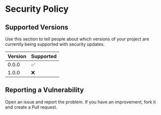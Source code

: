 # Security Policy

## Supported Versions

Use this section to tell people about which versions of your project are
currently being supported with security updates.

| Version | Supported          |
| ------- | ------------------ |
| 0.0.0   | :white_check_mark: |
| 1.0.0   | :x:                |

## Reporting a Vulnerability

Open an issue and report the problem.
If you have an improvement, fork it and create a Pull request.
